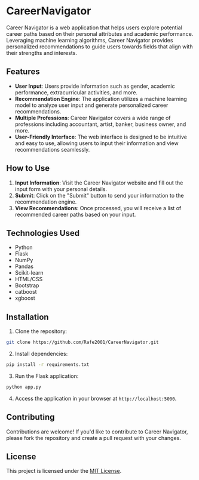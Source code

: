 # CareerNavigator

Career Navigator is a web application that helps users explore potential career paths based on their personal attributes and academic performance. Leveraging machine learning algorithms, Career Navigator provides personalized recommendations to guide users towards fields that align with their strengths and interests.

## Features

- **User Input**: Users provide information such as gender, academic performance, extracurricular activities, and more.
- **Recommendation Engine**: The application utilizes a machine learning model to analyze user input and generate personalized career recommendations.
- **Multiple Professions**: Career Navigator covers a wide range of professions including accountant, artist, banker, business owner, and more.
- **User-Friendly Interface**: The web interface is designed to be intuitive and easy to use, allowing users to input their information and view recommendations seamlessly.

## How to Use

1. **Input Information**: Visit the Career Navigator website and fill out the input form with your personal details.
2. **Submit**: Click on the "Submit" button to send your information to the recommendation engine.
3. **View Recommendations**: Once processed, you will receive a list of recommended career paths based on your input.

## Technologies Used

- Python
- Flask
- NumPy
- Pandas
- Scikit-learn
- HTML/CSS
- Bootstrap
- catboost
- xgboost

## Installation

1. Clone the repository:

```bash
git clone https://github.com/Rafe2001/CareerNavigator.git
```

2. Install dependencies:

```bash
pip install -r requirements.txt
```

3. Run the Flask application:

```bash
python app.py
```

4. Access the application in your browser at `http://localhost:5000`.

## Contributing

Contributions are welcome! If you'd like to contribute to Career Navigator, please fork the repository and create a pull request with your changes.

## License

This project is licensed under the [MIT License](LICENSE).
